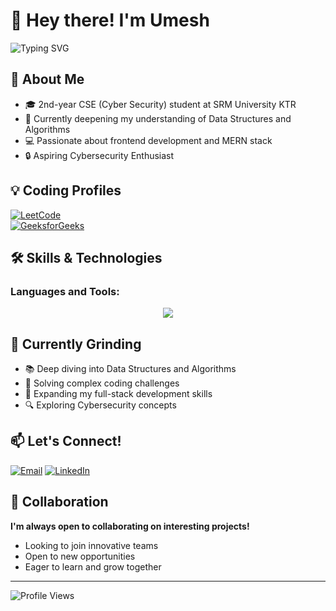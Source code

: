 # 👋 Hey there! I'm Umesh

![Typing SVG](https://readme-typing-svg.demolab.com?font=Fira+Code&pause=1000&color=FF0000&width=600&lines=I+am+a+Front-End+Developer;I+am+a+Problem+Solver;I+am+a+Tech+Enthusiast)

## 🚀 About Me  
- 🎓 2nd-year CSE (Cyber Security) student at SRM University KTR  
- 🌱 Currently deepening my understanding of Data Structures and Algorithms  
- 💻 Passionate about frontend development and MERN stack  
- 🔒 Aspiring Cybersecurity Enthusiast

## 💡 Coding Profiles
[![LeetCode](https://img.shields.io/badge/LeetCode-000000?style=for-the-badge&logo=LeetCode&logoColor=FFA116)](https://leetcode.com/u/umesh96/)  
[![GeeksforGeeks](https://img.shields.io/badge/GeeksforGeeks-0F9D58?style=for-the-badge&logo=GeeksforGeeks&logoColor=white)](https://www.geeksforgeeks.org/user/umeshtummu16z/)


## 🛠️ Skills & Technologies     

### Languages and Tools:
<p align="center">
  <img src="https://skillicons.dev/icons?i=html,css,js,react,nodejs,express,c,cpp,java" />
</p>

## 🌱 Currently Grinding

- 📚 Deep diving into Data Structures and Algorithms
- 🧠 Solving complex coding challenges
- 🚀 Expanding my full-stack development skills
- 🔍 Exploring Cybersecurity concepts

## 📫 Let's Connect!

[![Email](https://img.shields.io/badge/Email-D14836?style=for-the-badge&logo=gmail&logoColor=white)](mailto:umeshtummepallioff3@gmail.com)
[![LinkedIn](https://img.shields.io/badge/LinkedIn-0077B5?style=for-the-badge&logo=linkedin&logoColor=white)](https://www.linkedin.com/in/umesh-tummepalli-924362333/)

## 🤝 Collaboration

**I'm always open to collaborating on interesting projects!** 
- Looking to join innovative teams
- Open to new opportunities
- Eager to learn and grow together

---

![Profile Views](https://komarev.com/ghpvc/?username=Umesh-Tummepalli&color=blueviolet)
